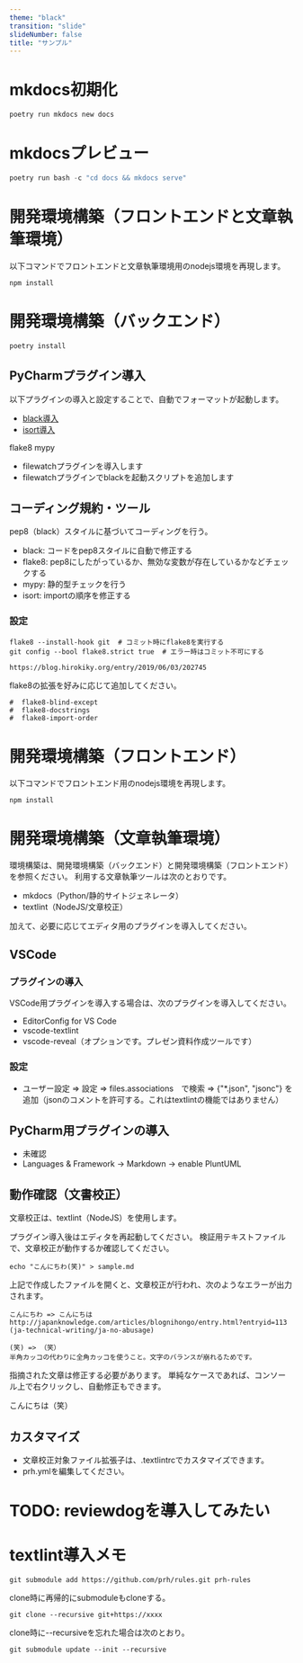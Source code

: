 ```yaml
---
theme: "black"
transition: "slide"
slideNumber: false
title: "サンプル"
---
```


# mkdocs初期化
``` Python
poetry run mkdocs new docs
```

# mkdocsプレビュー
``` Python
poetry run bash -c "cd docs && mkdocs serve"
```

# 開発環境構築（フロントエンドと文章執筆環境）
以下コマンドでフロントエンドと文章執筆環境用のnodejs環境を再現します。

``` shell
npm install
```


# 開発環境構築（バックエンド）

``` shell
poetry install
```

## PyCharmプラグイン導入
以下プラグインの導入と設定することで、自動でフォーマットが起動します。

- [black導入](https://black.readthedocs.io/en/stable/editor_integration.html)
- [isort導入](https://github.com/PyCQA/isort/wiki/isort-Plugins)

flake8
mypy

- filewatchプラグインを導入します
- filewatchプラグインでblackを起動スクリプトを追加します

## コーディング規約・ツール
pep8（black）スタイルに基づいてコーディングを行う。

- black: コードをpep8スタイルに自動で修正する
- flake8: pep8にしたがっているか、無効な変数が存在しているかなどチェックする
- mypy: 静的型チェックを行う
- isort: importの順序を修正する


### 設定

``` shell
flake8 --install-hook git  # コミット時にflake8を実行する
git config --bool flake8.strict true  # エラー時はコミット不可にする
```

```
https://blog.hirokiky.org/entry/2019/06/03/202745
```

flake8の拡張を好みに応じて追加してください。

```
#  flake8-blind-except
#  flake8-docstrings
#  flake8-import-order
```

# 開発環境構築（フロントエンド）
以下コマンドでフロントエンド用のnodejs環境を再現します。

``` shell
npm install
```

# 開発環境構築（文章執筆環境）
環境構築は、開発環境構築（バックエンド）と開発環境構築（フロントエンド）を参照ください。
利用する文章執筆ツールは次のとおりです。

- mkdocs（Python/静的サイトジェネレータ）
- textlint（NodeJS/文章校正）

加えて、必要に応じてエディタ用のプラグインを導入してください。

## VSCode

### プラグインの導入
VSCode用プラグインを導入する場合は、次のプラグインを導入してください。

- EditorConfig for VS Code
- vscode-textlint
- vscode-reveal（オプションです。プレゼン資料作成ツールです）

### 設定
- ユーザー設定 => 設定 => files.associations　で検索 => {"*.json", "jsonc"} を追加（jsonのコメントを許可する。これはtextlintの機能ではありません）

## PyCharm用プラグインの導入
- 未確認
- Languages & Framework -> Markdown -> enable PluntUML

## 動作確認（文書校正）
文章校正は、textlint（NodeJS）を使用します。

プラグイン導入後はエディタを再起動してください。
検証用テキストファイルで、文章校正が動作するか確認してください。

``` shell
echo "こんにちわ(笑)" > sample.md
```

上記で作成したファイルを開くと、文章校正が行われ、次のようなエラーが出力されます。

```
こんにちわ => こんにちは
http://japanknowledge.com/articles/blognihongo/entry.html?entryid=113 (ja-technical-writing/ja-no-abusage)

(笑) => （笑）
半角カッコの代わりに全角カッコを使うこと。文字のバランスが崩れるためです。
```

指摘された文章は修正する必要があります。
単純なケースであれば、コンソール上で右クリックし、自動修正もできます。

こんにちは（笑）

## カスタマイズ
- 文章校正対象ファイル拡張子は、.textlintrcでカスタマイズできます。
- prh.ymlを編集してください。


# TODO: reviewdogを導入してみたい


# textlint導入メモ
``` shell
git submodule add https://github.com/prh/rules.git prh-rules
```

clone時に再帰的にsubmoduleもcloneする。
```
git clone --recursive git+https://xxxx
```

clone時に--recursiveを忘れた場合は次のとおり。
```
git submodule update --init --recursive
```
